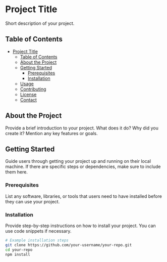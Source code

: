# Project Title

Short description of your project.

## Table of Contents

- [Project Title](#project-title)
  - [Table of Contents](#table-of-contents)
  - [About the Project](#about-the-project)
  - [Getting Started](#getting-started)
    - [Prerequisites](#prerequisites)
    - [Installation](#installation)
  - [Usage](#usage)
  - [Contributing](#contributing)
  - [License](#license)
  - [Contact](#contact)

## About the Project

Provide a brief introduction to your project. What does it do? Why did you create it? Mention any key features or goals.

## Getting Started

Guide users through getting your project up and running on their local machine. If there are specific steps or dependencies, make sure to include them here.

### Prerequisites

List any software, libraries, or tools that users need to have installed before they can use your project.

### Installation

Provide step-by-step instructions on how to install your project. You can use code snippets if necessary.

```bash
# Example installation steps
git clone https://github.com/your-username/your-repo.git
cd your-repo
npm install
